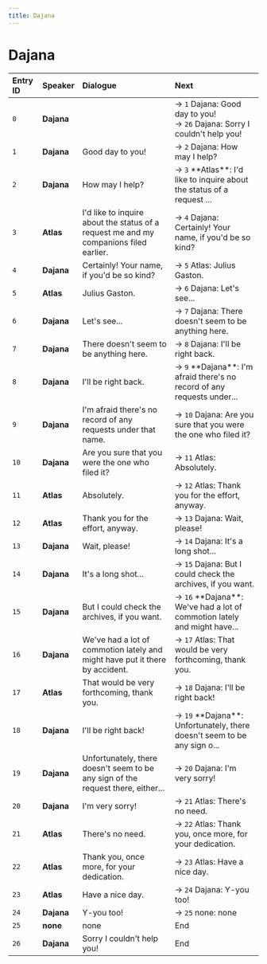 ```yaml
---
title: Dajana
---
```


# Dajana


| Entry ID | Speaker | Dialogue | Next |
| :------- | :------ | :------- | :------------ |
| `0` | **Dajana** |  | → `1` Dajana: Good day to you\!<br>→ `26` Dajana: Sorry I couldn't help you\! |
| `1` | **Dajana** | Good day to you\! | → `2` Dajana: How may I help? |
| `2` | **Dajana** | How may I help? | → `3` \*\*Atlas\*\*: I'd like to inquire about the status of a request \.\.\. |
| `3` | **Atlas** | I'd like to inquire about the status of a request me and my companions filed earlier\. | → `4` Dajana: Certainly\! Your name, if you'd be so kind? |
| `4` | **Dajana** | Certainly\! Your name, if you'd be so kind? | → `5` Atlas: Julius Gaston\. |
| `5` | **Atlas** | Julius Gaston\. | → `6` Dajana: Let's see\.\.\. |
| `6` | **Dajana** | Let's see\.\.\. | → `7` Dajana: There doesn't seem to be anything here\. |
| `7` | **Dajana** | There doesn't seem to be anything here\. | → `8` Dajana: I'll be right back\. |
| `8` | **Dajana** | I'll be right back\. | → `9` \*\*Dajana\*\*: I'm afraid there's no record of any requests under\.\.\. |
| `9` | **Dajana** | I'm afraid there's no record of any requests under that name\. | → `10` Dajana: Are you sure that you were the one who filed it? |
| `10` | **Dajana** | Are you sure that you were the one who filed it? | → `11` Atlas: Absolutely\. |
| `11` | **Atlas** | Absolutely\. | → `12` Atlas: Thank you for the effort, anyway\. |
| `12` | **Atlas** | Thank you for the effort, anyway\. | → `13` Dajana: Wait, please\! |
| `13` | **Dajana** | Wait, please\! | → `14` Dajana: It's a long shot\.\.\. |
| `14` | **Dajana** | It's a long shot\.\.\. | → `15` Dajana: But I could check the archives, if you want\. |
| `15` | **Dajana** | But I could check the archives, if you want\. | → `16` \*\*Dajana\*\*: We've had a lot of commotion lately and might have\.\.\. |
| `16` | **Dajana** | We've had a lot of commotion lately and might have put it there by accident\. | → `17` Atlas: That would be very forthcoming, thank you\. |
| `17` | **Atlas** | That would be very forthcoming, thank you\. | → `18` Dajana: I'll be right back\! |
| `18` | **Dajana** | I'll be right back\! | → `19` \*\*Dajana\*\*: Unfortunately, there doesn't seem to be any sign o\.\.\. |
| `19` | **Dajana** | Unfortunately, there doesn't seem to be any sign of the request there, either\.\.\. | → `20` Dajana: I'm very sorry\! |
| `20` | **Dajana** | I'm very sorry\! | → `21` Atlas: There's no need\. |
| `21` | **Atlas** | There's no need\. | → `22` Atlas: Thank you, once more, for your dedication\. |
| `22` | **Atlas** | Thank you, once more, for your dedication\. | → `23` Atlas: Have a nice day\. |
| `23` | **Atlas** | Have a nice day\. | → `24` Dajana: Y\-you too\! |
| `24` | **Dajana** | Y\-you too\! | → `25` none: none |
| `25` | **none** | none | End |
| `26` | **Dajana** | Sorry I couldn't help you\! | End |
